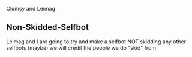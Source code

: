 Clumsy and Leimag

Non-Skidded-Selfbot
-------------------
Leimag and I are going to try and make a selfbot NOT skidding any other selfbots (maybe) we will credit the people we do "skid" from
